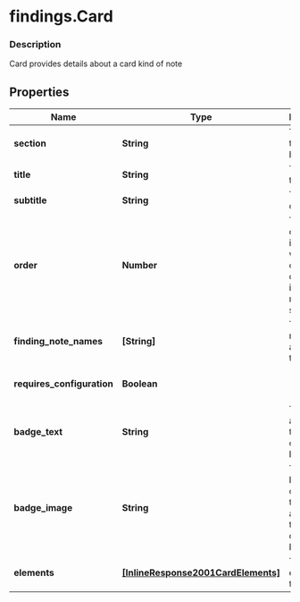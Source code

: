 # findings.Card

### Description

Card provides details about a card kind of note

## Properties
Name | Type | Description | Notes
------------ | ------------- | ------------- | -------------
**section** | **String** | The section this card belongs to | 
**title** | **String** | The title of this card | 
**subtitle** | **String** | The subtitle of this card | 
**order** | **Number** | The order of the card in which it will appear on SA dashboard in the mentioned section | [optional] 
**finding_note_names** | **[String]** | The finding note names associated to this card | 
**requires_configuration** | **Boolean** |  | [optional] [default to false]
**badge_text** | **String** | The text associated to the card&#39;s badge | [optional] 
**badge_image** | **String** | The base64 content of the image associated to the card&#39;s badge | [optional] 
**elements** | [**[InlineResponse2001CardElements]**](InlineResponse2001CardElements.md) | The elements of this card | 

